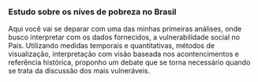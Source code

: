 ### Estudo sobre os níves de pobreza no Brasil

Aqui você vai se deparar com uma das minhas primeiras análises, onde busco interpretar com os dados fornecidos, a vulnerabilidade social no País. 
Utilizando medidas temporais e quantitativas, métodos de visualização, interpretação com visão baseada nos acontencimentos e referência histórica, proponho um debate que se torna necessário quando se trata da discussão dos mais vulneráveis.
